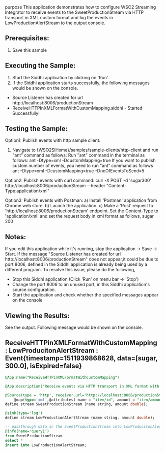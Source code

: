 purpose
This application demonstrates how to configure WSO2 Streaming Integrator to receive events to the SweetProductionStream via HTTP transport in XML custom format and log the  events in LowProductionAlertStream to the output console.

## Prerequisites:
1) Save this sample

## Executing the Sample:

1) Start the Siddhi application by clicking on 'Run'.
2) If the Siddhi application starts successfully, the following messages would be shown on the console.
* Source Listener has created for url http://localhost:8006/productionStream
* ReceiveHTTPInXMLFormatWithCustomMapping.siddhi - Started Successfully!

## Testing the Sample:
Option1: Publish events with http sample client:
1) Navigate to {WSO2SIHome}/samples/sample-clients/http-client and run "ant" command as follows:
Run "ant" command in the terminal  as follows:
ant -Dtype=xml -DcustomMapping=true
If you want to publish custom number of events, you need to run "ant" command as follows
ant -Dtype=xml -DcustomMapping=true -DnoOfEventsToSend=5

Option2: Publish events with curl command:
curl -X POST -d '<events><item><id>sugar</id><amount>300</amount></item></events>' http://localhost:8006/productionStream --header "Content-Type:application/xml"

Option3: Publish events with Postman:
a) Install 'Postman' application from Chrome web store.
b) Launch the application.
c) Make a 'Post' request to 'http://localhost:8006/productionStream' endpoint. Set the Content-Type to 'application/xml' and set the request body in xml format as follows,
<events>
	            <item>
		            <id>sugar</id>
		            <amount>200</amount>
	            </item>
</events>

## Notes:
If you edit this application while it's running, stop the application -> Save -> Start.
If the message "Source Listener has created for url http://localhost:8006/productionStream" does not appear,it could be due to port 8006, defined in the Siddhi application is already being used by a different program. To resolve this issue, please do the following,
* Stop this Siddhi application (Click 'Run' on menu bar -> 'Stop')
* Change the port 8006 to an unused port, in this Siddhi application's source configuration.
* Start the application and check whether the specified messages appear on the console

## Viewing the Results:
See the output. Following message would be shown on the console.
## ReceiveHTTPinXMLFormatWithCustomMapping : LowProducitonAlertStream : Event{timestamp=1511939868628, data=[sugar, 300.0], isExpired=false}


```sql
@App:name("ReceiveHTTPinXMLFormatWithCustomMapping")

@App:description('Receive events via HTTP transport in XML format with custom mapping and view the output on the console.')

@Source(type = 'http', receiver.url='http://localhost:8006/productionStream', basic.auth.enabled='false',
    @map(type='xml',@attributes( name = "item/id", amount = "item/amount")))
define stream SweetProductionStream (name string, amount double);

@sink(type='log')
define stream LowProductionAlertStream (name string, amount double);

-- passthrough data in the SweetProductionStream into LowProducitonAlertStream
@info(name='query1')
from SweetProductionStream
select *
insert into LowProductionAlertStream;
```